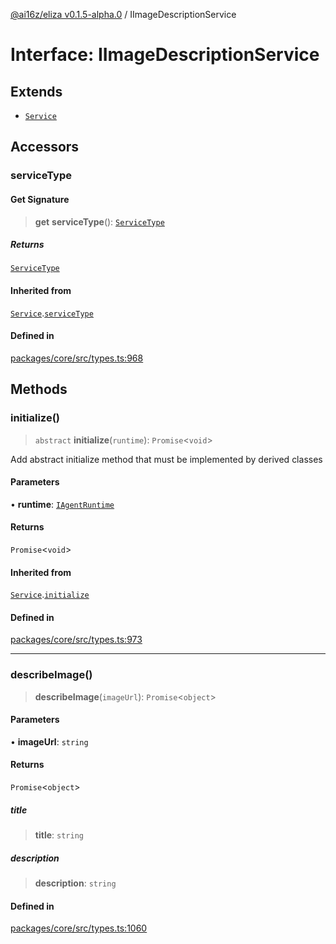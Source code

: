 [@ai16z/eliza v0.1.5-alpha.0](../index.md) / IImageDescriptionService

# Interface: IImageDescriptionService

## Extends

- [`Service`](../classes/Service.md)

## Accessors

### serviceType

#### Get Signature

> **get** **serviceType**(): [`ServiceType`](../enumerations/ServiceType.md)

##### Returns

[`ServiceType`](../enumerations/ServiceType.md)

#### Inherited from

[`Service`](../classes/Service.md).[`serviceType`](../classes/Service.md#serviceType-1)

#### Defined in

[packages/core/src/types.ts:968](https://github.com/blinklabs-ai/blinklabs-eliza/blob/main/packages/core/src/types.ts#L968)

## Methods

### initialize()

> `abstract` **initialize**(`runtime`): `Promise`\<`void`\>

Add abstract initialize method that must be implemented by derived classes

#### Parameters

• **runtime**: [`IAgentRuntime`](IAgentRuntime.md)

#### Returns

`Promise`\<`void`\>

#### Inherited from

[`Service`](../classes/Service.md).[`initialize`](../classes/Service.md#initialize)

#### Defined in

[packages/core/src/types.ts:973](https://github.com/blinklabs-ai/blinklabs-eliza/blob/main/packages/core/src/types.ts#L973)

***

### describeImage()

> **describeImage**(`imageUrl`): `Promise`\<`object`\>

#### Parameters

• **imageUrl**: `string`

#### Returns

`Promise`\<`object`\>

##### title

> **title**: `string`

##### description

> **description**: `string`

#### Defined in

[packages/core/src/types.ts:1060](https://github.com/blinklabs-ai/blinklabs-eliza/blob/main/packages/core/src/types.ts#L1060)
